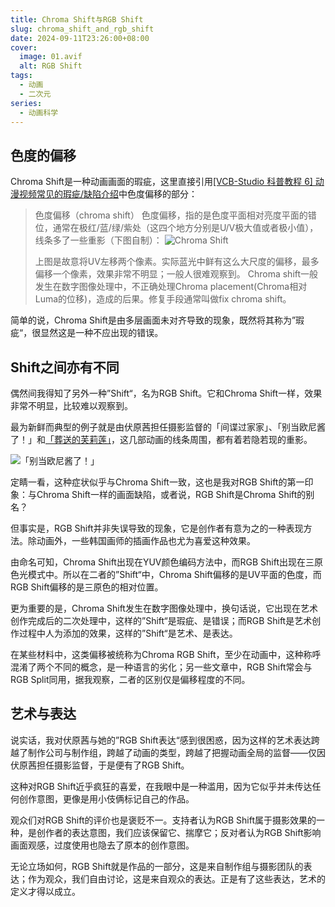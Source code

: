```yaml
---
title: Chroma Shift与RGB Shift
slug: chroma_shift_and_rgb_shift
date: 2024-09-11T23:26:00+08:00
cover:
  image: 01.avif
  alt: RGB Shift
tags: 
  - 动画
  - 二次元
series: 
  - 动画科学
---
```

## 色度的偏移
Chroma Shift是一种动画画面的瑕疵，这里直接引用[[VCB-Studio 科普教程 6] 动漫视频常见的瑕疵/缺陷介绍](https://vcb-s.com/archives/4738)中色度偏移的部分：
>色度偏移（chroma shift）
>色度偏移，指的是色度平面相对亮度平面的错位，通常在极红/蓝/绿/紫处（这四个地方分别是U/V极大值或者极小值），线条多了一些重影（下图自制）：
>![Chroma Shift](02.avif "Chroma Shift")
>
>上图是故意将UV左移两个像素。实际蓝光中鲜有这么大尺度的偏移，最多偏移一个像素，效果非常不明显；一般人很难观察到。
>Chroma shift一般发生在数字图像处理中，不正确处理Chroma placement(Chroma相对Luma的位移)，造成的后果。修复手段通常叫做fix chroma shift。

简单的说，Chroma Shift是由多层画面未对齐导致的现象，既然将其称为”瑕疵“，很显然这是一种不应出现的错误。

## Shift之间亦有不同
偶然间我得知了另外一种”Shift“，名为RGB Shift。它和Chroma Shift一样，效果非常不明显，比较难以观察到。

最为新鲜而典型的例子就是由伏原茜担任摄影监督的「间谍过家家」、「别当欧尼酱了！」和[「葬送的芙莉莲」](https://xeonzilla.github.io/post/sousou_no_frieren/)，这几部动画的线条周围，都有着若隐若现的重影。

![「别当欧尼酱了！」](03.avif "「别当欧尼酱了！」")

定睛一看，这种症状似乎与Chroma Shift一致，这也是我对RGB Shift的第一印象：与Chroma Shift一样的画面缺陷，或者说，RGB Shift是Chroma Shift的别名？

但事实是，RGB Shift并非失误导致的现象，它是创作者有意为之的一种表现方法。除动画外，一些韩国画师的插画作品也尤为喜爱这种效果。

由命名可知，Chroma Shift出现在YUV颜色编码方法中，而RGB Shift出现在三原色光模式中。所以在二者的”Shift“中，Chroma Shift偏移的是UV平面的色度，而RGB Shift偏移的是三原色的相对位置。

更为重要的是，Chroma Shift发生在数字图像处理中，换句话说，它出现在艺术创作完成后的二次处理中，这样的”Shift“是瑕疵、是错误；而RGB Shift是艺术创作过程中人为添加的效果，这样的”Shift“是艺术、是表达。

在某些材料中，这类偏移被统称为Chroma RGB Shift，至少在动画中，这种称呼混淆了两个不同的概念，是一种语言的劣化；另一些文章中，RGB Shift常会与RGB Split同用，据我观察，二者的区别仅是偏移程度的不同。

## 艺术与表达
说实话，我对伏原茜与她的”RGB Shift表达“感到很困惑，因为这样的艺术表达跨越了制作公司与制作组，跨越了动画的类型，跨越了把握动画全局的监督——仅因伏原茜担任摄影监督，于是便有了RGB Shift。

这种对RGB Shift近乎疯狂的喜爱，在我眼中是一种滥用，因为它似乎并未传达任何创作意图，更像是用小伎俩标记自己的作品。

观众们对RGB Shift的评价也是褒贬不一。支持者认为RGB Shift属于摄影效果的一种，是创作者的表达意图，我们应该保留它、揣摩它；反对者认为RGB Shift影响画面观感，过度使用也隐去了原本的创作意图。

无论立场如何，RGB Shift就是作品的一部分，这是来自制作组与摄影团队的表达；作为观众，我们自由讨论，这是来自观众的表达。正是有了这些表达，艺术的定义才得以成立。